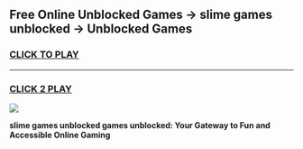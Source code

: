 
## Free Online Unblocked Games → slime games unblocked → Unblocked Games
<h3>
<a href="https://premium.freeplayer.one?title=slime_games_unblocked&ref=21F">CLICK TO PLAY</a></h3>
<hr>

<h3>
<a href="https://premium.freeplayer.one?title=slime_games_unblocked&ref=21F">CLICK 2 PLAY</a>
  
</h3>

<a href="https://premium.freeplayer.one?title=slime_games_unblocked&ref=21F/"><img src="https://clearcache.store/games.png"></a>


**slime games unblocked games unblocked: Your Gateway to Fun and Accessible Online Gaming**
